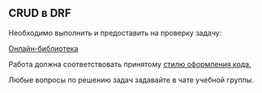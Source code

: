 ## CRUD в DRF
Необходимо выполнить и предоставить на проверку задачу:

[Онлайн-библиотека](./news)

Работа должна соответствовать принятому [стилю оформления кода.](https://github.com/netology-code/codestyle/tree/master/python)

Любые вопросы по решению задач задавайте в чате учебной группы.